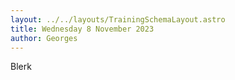 ```yaml
---
layout: ../../layouts/TrainingSchemaLayout.astro
title: Wednesday 8 November 2023
author: Georges
---
```


Blerk